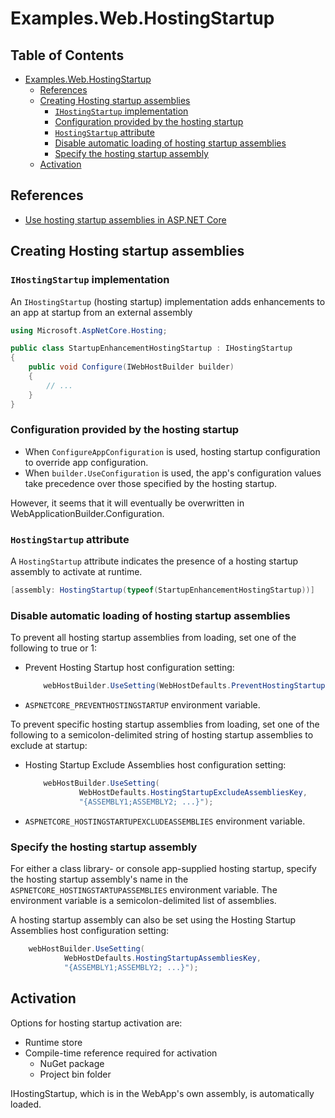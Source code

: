 # Examples.Web.HostingStartup

## Table of Contents <!-- omit in toc -->

- [Examples.Web.HostingStartup](#exampleswebhostingstartup)
  - [References](#references)
  - [Creating Hosting startup assemblies](#creating-hosting-startup-assemblies)
    - [`IHostingStartup` implementation](#ihostingstartup-implementation)
    - [Configuration provided by the hosting startup](#configuration-provided-by-the-hosting-startup)
    - [`HostingStartup` attribute](#hostingstartup-attribute)
    - [Disable automatic loading of hosting startup assemblies](#disable-automatic-loading-of-hosting-startup-assemblies)
    - [Specify the hosting startup assembly](#specify-the-hosting-startup-assembly)
  - [Activation](#activation)

## References

- [Use hosting startup assemblies in ASP.NET Core](https://learn.microsoft.com/ja-jp/aspnet/core/fundamentals/host/platform-specific-configuration?view=aspnetcore-8.0)


## Creating Hosting startup assemblies

### `IHostingStartup` implementation

An `IHostingStartup` (hosting startup) implementation adds enhancements to an app at startup from an external assembly

```cs
using Microsoft.AspNetCore.Hosting;

public class StartupEnhancementHostingStartup : IHostingStartup
{
    public void Configure(IWebHostBuilder builder)
    {
        // ...
    }
}
```

### Configuration provided by the hosting startup

- When `ConfigureAppConfiguration` is used, hosting startup configuration to override app configuration.
- When `builder.UseConfiguration` is used, the app's configuration values take precedence over those specified by the hosting startup.

However, it seems that it will eventually be overwritten in WebApplicationBuilder.Configuration.


### `HostingStartup` attribute

A `HostingStartup` attribute indicates the presence of a hosting startup assembly to activate at runtime.

```cs
[assembly: HostingStartup(typeof(StartupEnhancementHostingStartup))]
```

### Disable automatic loading of hosting startup assemblies

To prevent all hosting startup assemblies from loading, set one of the following to true or 1:

- Prevent Hosting Startup host configuration setting:
    ```cs
        webHostBuilder.UseSetting(WebHostDefaults.PreventHostingStartupKey, "True");`
    ```
- `ASPNETCORE_PREVENTHOSTINGSTARTUP` environment variable.

To prevent specific hosting startup assemblies from loading, set one of the following to a semicolon-delimited string of hosting startup assemblies to exclude at startup:

- Hosting Startup Exclude Assemblies host configuration setting:
    ```cs
        webHostBuilder.UseSetting(
                WebHostDefaults.HostingStartupExcludeAssembliesKey, 
                "{ASSEMBLY1;ASSEMBLY2; ...}");
    ```
- `ASPNETCORE_HOSTINGSTARTUPEXCLUDEASSEMBLIES` environment variable.


### Specify the hosting startup assembly

For either a class library- or console app-supplied hosting startup, specify the hosting startup assembly's name in the `ASPNETCORE_HOSTINGSTARTUPASSEMBLIES` environment variable. The environment variable is a semicolon-delimited list of assemblies.

A hosting startup assembly can also be set using the Hosting Startup Assemblies host configuration setting:

```cs
    webHostBuilder.UseSetting(
            WebHostDefaults.HostingStartupAssembliesKey, 
            "{ASSEMBLY1;ASSEMBLY2; ...}");
```

## Activation

Options for hosting startup activation are:

- Runtime store
- Compile-time reference required for activation
    - NuGet package
    - Project bin folder

IHostingStartup, which is in the WebApp's own assembly, is automatically loaded.
